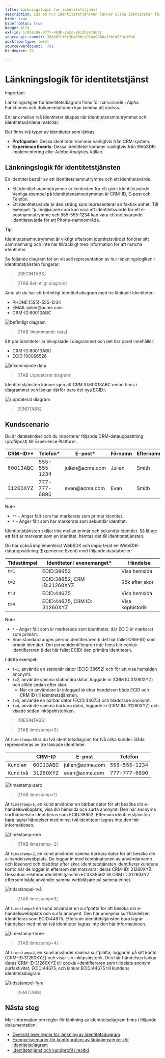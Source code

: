 ```yaml
---
title: Länkningslogik för identitetstjänst
description: Läs om hur identitetstjänsten länkar olika identiteter för att skapa en heltäckande bild av en kund.
hide: true
hidefromtoc: true
badge: Alfa
exl-id: 1c958c0e-0777-48db-862c-eb12b2e7a03c
source-git-commit: 308d07cf0c3b4096ca934a9008a13bf425dc30b6
workflow-type: tm+mt
source-wordcount: '791'
ht-degree: 2%

---
```


# Länkningslogik för identitetstjänst

>[!IMPORTANT]
>
>Länkningsregler för identitetsdiagram finns för närvarande i Alpha. Funktionen och dokumentationen kan komma att ändras.

En länk mellan två identiteter skapas när identitetsnamnutrymmet och identitetsvärdena matchar.

Det finns två typer av identiteter som länkas:

* **Profilposter**: Dessa identiteter kommer vanligtvis från CRM-system.
* **Experience Events**: Dessa identiteter kommer vanligtvis från WebSDK-implementering eller Adobe Analytics-källan.

## Länkningslogik för identitetstjänsten

En identitet består av ett identitetsnamnutrymme och ett identitetsvärde.

* Ett identitetsnamnutrymme är kontexten för ett givet identitetsvärde. Vanliga exempel på identitetsnamnutrymmen är CRM-ID, E-post och Telefon.
* Ett identitetsvärde är den sträng som representerar en faktisk enhet. Till exempel: &quot;julien<span>@acme.com kan vara ett identitetsvärde för ett e-postnamnutrymme och 555-555-1234 kan vara ett motsvarande identitetsvärde för ett Phone-namnområde.

>[!TIP]
>
>Identitetsnamnutrymmet är viktigt eftersom identitetsvärdet förlorar sitt sammanhang och inte har tillräckligt med information för att matcha identiteter.

Se följande diagram för en visuell representation av hur länkningslogiken i identitetstjänsten fungerar:

>[!BEGINTABS]

>[!TAB Befintligt diagram]

Anta att du har ett befintligt identitetsdiagram med tre länkade identiteter:

* PHONE:(555)-555-1234
* EMAIL:julien<span>@acme.com
* CRM-ID:60013ABC

![befintligt diagram](../images/identity-settings/existing-graph.png)

>[!TAB Inkommande data]

Ett par identiteter är inkapslade i diagrammet och det här paret innehåller:

* CRM-ID:60013ABC
* ECID:100066526

![inkommande data](../images/identity-settings/incoming-data.png)

>[!TAB Uppdaterat diagram]

Identitetstjänsten känner igen att CRM ID:60013ABC redan finns i diagrammet och länkar därför bara det nya ECID:t

![uppdaterat diagram](../images/identity-settings/updated-graph.png)

>[!ENDTABS]

## Kundscenario

Du är datatekniker och du importerar följande CRM-datauppsättning (profilpost) till Experience Platform.

| CRM-ID** | Telefon* | E-post* | Förnamn | Efternamn |
| --- | --- | --- | --- | --- |
| 60013ABC | 555-555-1234 | julien<span>@acme.com | Julien | Smith |
| 31260XYZ | 777-777-6890 | evan<span>@acme.com | Evan | Smith |

>[!NOTE]
>
>* `**` - Anger fält som har markerats som primär identitet.
>* `*` - Anger fält som har markerats som sekundär identitet.
>
>Identitetstjänsten skiljer inte mellan primär och sekundär identitet. Så länge ett fält är markerat som en identitet, hämtas det till identitetstjänsten.

Du har också implementerat WebSDK och importerat en WebSDK-datauppsättning (Experience Event) med följande datatabeller:

| Tidsstämpel | Identiteter i evenemanget* | Händelse |
| --- | --- | --- |
| `t=1` | ECID:38652 | Visa hemsida |
| `t=2` | ECID:38652, CRM ID:31260XYZ | Sök efter skor |
| `t=3` | ECID:44675 | Visa hemsida |
| `t=4` | ECID:44675, CRM ID: 31260XYZ | Visa köphistorik |

>[!NOTE]
>
>* `*` - Anger fält som är markerade som identiteter, där ECID är markerat som primärt.
>* Som standard anges personidentifieraren (i det här fallet CRM-ID) som primär identitet. Om personidentifieraren inte finns blir cookie-identifieraren (i det här fallet ECID) den primära identiteten.

I detta exempel:

* `t=1`, använde en stationär dator (ECID:38652) och för att visa hemsidan anonymt.
* `t=2`, använde samma stationära dator, loggade in (CRM ID:31260XYZ) och sökte sedan efter skor.
   * När en användare är inloggad skickar händelsen både ECID och CRM ID till identitetstjänsten.
* `t=3`, använde en bärbar dator (ECID:44675) och bläddrade anonymt.
* `t=4`, använde samma bärbara dator, loggade in (CRM ID: 31260XYZ) och visade sedan inköpshistoriken.


>[!BEGINTABS]

>[!TAB timestamp=0]

At `timestamp=0`har du två identitetsdiagram för två olika kunder. Båda representeras av tre länkade identiteter.

| | CRM-ID | E-post | Telefon |
| --- | --- | --- | --- |
| Kund en | 60013ABC | julien<span>@acme.com | 555-555-1234 |
| Kund två | 31260XYZ | evan<span>@acme.com | 777-777-6890 |

![timestamp-zero](../images/identity-settings/timestamp-zero.png)

>[!TAB timestamp=1]

At `timestamp=1`, en kund använder en bärbar dator för att besöka din e-handelswebbplats, visa din hemsida och surfa anonymt. Den här anonyma surfhändelsen identifieras som ECID:38652. Eftersom identitetstjänsten bara lagrar händelser med minst två identiteter lagras inte den här informationen.

![timestamp-one](../images/identity-settings/timestamp-one.png)

>[!TAB timestamp=2]

At `timestamp=2`, en kund använder samma bärbara dator för att besöka din e-handelswebbplats. De loggar in med kombinationen av användarnamn och lösenord och bläddrar efter skor. Identitetstjänsten identifierar kundens konto när de loggar in eftersom det motsvarar deras CRM-ID: 31260XYZ. Dessutom relaterar identitetstjänsten ECID:38562 till CRM ID:31260XYZ eftersom båda använder samma webbläsare på samma enhet.

![tidsstämpel-två](../images/identity-settings/timestamp-two.png)

>[!TAB timestamp=3]

At `timestamp=3` en kund använder en surfplatta för att besöka din e-handelswebbplats och surfa anonymt. Den här anonyma surfhändelsen identifieras som ECID:44675. Eftersom identitetstjänsten bara lagrar händelser med minst två identiteter lagras inte den här informationen.

![timestamp-three](../images/identity-settings/timestamp-three.png)

>[!TAB timestamp=4]

At `timestamp=4`, en kund använder samma surfplatta, loggar in på sitt konto (CRM-ID:31260XYZ) och visar sin inköpshistorik. Den här händelsen länkar deras CRM-ID:31260XYZ till cookie-identifieraren som tilldelats anonym surfaktivitet, ECID:44675, och länkar ECID:44675 till kundens identitetsdiagram.

![tidsstämpel-fyra](../images/identity-settings/timestamp-four.png)

>[!ENDTABS]

## Nästa steg

Mer information om regler för länkning av identitetsdiagram finns i följande dokumentation:

* [Översikt över regler för länkning av identitetsdiagram](./overview.md)
* [Exempelscenarier för konfiguration av länkningsregler för identitetsdiagram](./example-scenarios.md)
* [Identitetstjänst och kundprofil i realtid](identity-and-profile.md)
